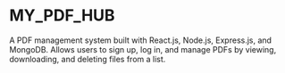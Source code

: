 # MY_PDF_HUB
A PDF management system built with React.js, Node.js, Express.js, and MongoDB. Allows users to sign up, log in, and manage PDFs by viewing, downloading, and deleting files from a list.
